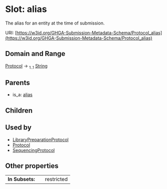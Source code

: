 
# Slot: alias


The alias for an entity at the time of submission.

URI: [https://w3id.org/GHGA-Submission-Metadata-Schema/Protocol_alias](https://w3id.org/GHGA-Submission-Metadata-Schema/Protocol_alias)


## Domain and Range

[Protocol](Protocol.md) &#8594;  <sub>1..1</sub> [String](types/String.md)

## Parents

 *  is_a: [alias](alias.md)

## Children


## Used by

 * [LibraryPreparationProtocol](LibraryPreparationProtocol.md)
 * [Protocol](Protocol.md)
 * [SequencingProtocol](SequencingProtocol.md)

## Other properties

|  |  |  |
| --- | --- | --- |
| **In Subsets:** | | restricted |


